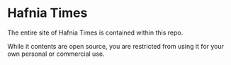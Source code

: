 Hafnia Times
============
The entire site of Hafnia Times is contained within this repo.

While it contents are open source, you are restricted from using it for your own personal or commercial use.
